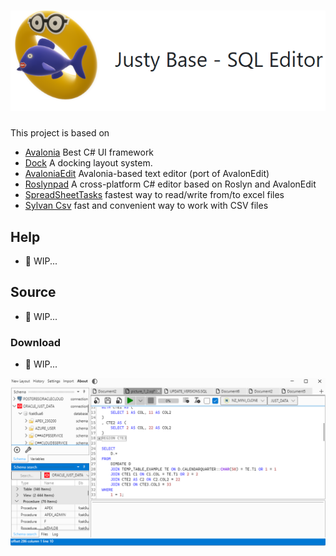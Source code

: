 # <img src="pictures/logo.png"> 

This project is based on
* [Avalonia](https://avaloniaui.net/) Best C# UI framework
* [Dock](https://github.com/wieslawsoltes/Dock) A docking layout system.
* [AvaloniaEdit](https://github.com/AvaloniaUI/AvaloniaEdit) Avalonia-based text editor (port of AvalonEdit)
* [Roslynpad](https://github.com/roslynpad/roslynpad) A cross-platform C# editor based on Roslyn and AvalonEdit
* [SpreadSheetTasks](https://github.com/KrzysztofDusko/SpreadSheetTasks) fastest way to read/write from/to excel files
* [Sylvan Csv](https://github.com/MarkPflug/Sylvan/blob/main/docs/Csv/Sylvan.Data.Csv.md) fast and convenient way to work with CSV files

## Help
* 🚧 WIP...

## Source
* 🚧 WIP...

### Download
* 🚧 WIP...


<img src="pictures/main.png"> 


